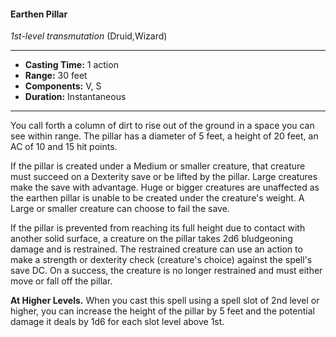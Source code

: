 #### Earthen Pillar
*1st-level transmutation* (Druid,Wizard)
___
- **Casting Time:** 1 action
- **Range:** 30 feet
- **Components:** V, S
- **Duration:** Instantaneous
---
You call forth a column of dirt to rise out of the ground in a space you can see within range. The pillar has a diameter of 5 feet, a height of 20 feet, an AC of 10 and 15 hit points.

If the pillar is created under a Medium or smaller creature, that creature must succeed on a Dexterity save or be lifted by the pillar. Large creatures make the save with advantage. Huge or bigger creatures are unaffected as the earthen pillar is unable to be created under the creature's weight. A Large or smaller creature can choose to fail the save.

If the pillar is prevented from reaching its full height due to contact with another solid surface, a creature on the pillar takes 2d6 bludgeoning damage and is restrained. The restrained creature can use an action to make a strength or dexterity check (creature's choice) against the spell's save DC. On a success, the creature is no longer restrained and must either move or fall off the pillar.

**At Higher Levels.** When you cast this spell using a spell slot of 2nd level or higher, you can increase the height of the pillar by 5 feet and the potential damage it deals by 1d6 for each slot level above 1st.
